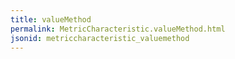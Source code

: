 ```yaml
---
title: valueMethod
permalink: MetricCharacteristic.valueMethod.html
jsonid: metriccharacteristic_valuemethod
---
```

